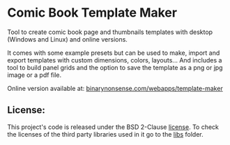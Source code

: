 # Comic Book Template Maker

Tool to create comic book page and thumbnails templates with desktop (Windows and Linux) and online versions.

It comes with some example presets but can be used to make, import and export templates with custom dimensions, colors, layouts... And includes a tool to build panel grids and the option to save the template as a png or jpg image or a pdf file.

Online version available at: [binarynonsense.com/webapps/template-maker](http://www.binarynonsense.com/webapps/template-maker/)

## License:

This project's code is released under the BSD 2-Clause [license](./LICENSE). To check the licenses of the third party libraries used in it go to the [libs](./src/libs/) folder.

